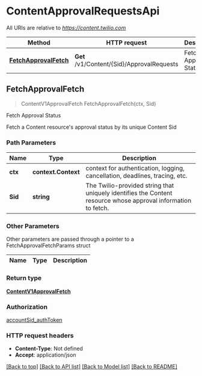 # ContentApprovalRequestsApi

All URIs are relative to *https://content.twilio.com*

Method | HTTP request | Description
------------- | ------------- | -------------
[**FetchApprovalFetch**](ContentApprovalRequestsApi.md#FetchApprovalFetch) | **Get** /v1/Content/{Sid}/ApprovalRequests | Fetch Approval Status



## FetchApprovalFetch

> ContentV1ApprovalFetch FetchApprovalFetch(ctx, Sid)

Fetch Approval Status

Fetch a Content resource's approval status by its unique Content Sid

### Path Parameters


Name | Type | Description
------------- | ------------- | -------------
**ctx** | **context.Context** | context for authentication, logging, cancellation, deadlines, tracing, etc.
**Sid** | **string** | The Twilio-provided string that uniquely identifies the Content resource whose approval information to fetch.

### Other Parameters

Other parameters are passed through a pointer to a FetchApprovalFetchParams struct


Name | Type | Description
------------- | ------------- | -------------

### Return type

[**ContentV1ApprovalFetch**](ContentV1ApprovalFetch.md)

### Authorization

[accountSid_authToken](../README.md#accountSid_authToken)

### HTTP request headers

- **Content-Type**: Not defined
- **Accept**: application/json

[[Back to top]](#) [[Back to API list]](../README.md#documentation-for-api-endpoints)
[[Back to Model list]](../README.md#documentation-for-models)
[[Back to README]](../README.md)

